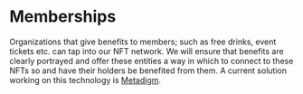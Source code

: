 # Memberships

Organizations that give benefits to members; such as free drinks, event tickets etc. can tap into our NFT network. We will ensure that benefits are clearly portrayed and offer these entities a way in which to connect to these NFTs so and have their holders be benefited from them. A current solution working on this technology is [Metadigm](https://www.metadigm.io).&#x20;
